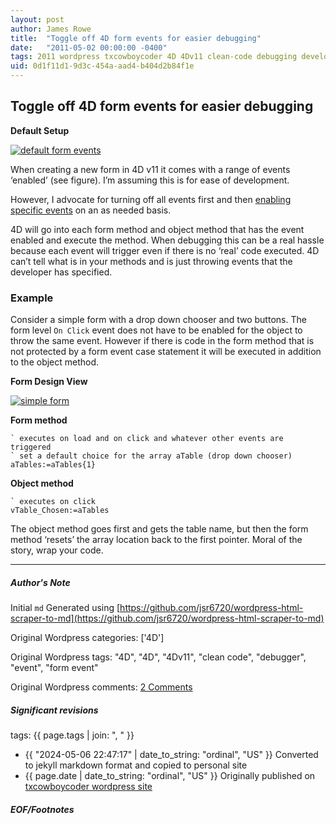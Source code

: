 ```yaml
---
layout: post
author: James Rowe
title:  "Toggle off 4D form events for easier debugging"
date:   "2011-05-02 00:00:00 -0400"
tags: 2011 wordpress txcowboycoder 4D 4Dv11 clean-code debugging developer-quality-of-life performance event-handling
uid: 0d1f11d1-9d3c-454a-aad4-b404d2b84f1e
---
```



## Toggle off 4D form events for easier debugging


**Default Setup**  

[![default form events](https://txcowboycoder.files.wordpress.com/2011/04/default_form_events.png?w=153&h=300 "default_form_events")](http://txcowboycoder.files.wordpress.com/2011/04/default_form_events.png)


When creating a new form in 4D v11 it comes with a range of events ‘enabled’ (see figure). I’m assuming this is for ease of development.


However, I advocate for turning off all events first and then [enabling specific events](http://txcowboycoder.wordpress.com/2011/04/03/encapsulate-formobject-methods-with-form-event-case-statements/ "Encapsulate form/object methods with form event case statements") on an as needed basis.


4D will go into each form method and object method that has the event enabled and execute the method. When debugging this can be a real hassle because each event will trigger even if there is no ‘real’ code executed. 4D can’t tell what is in your methods and is just throwing events that the developer has specified.


### Example


Consider a simple form with a drop down chooser and two buttons. The form level `On Click` event does not have to be enabled for the object to throw the same event. However if there is code in the form method that is not protected by a form event case statement it will be executed in addition to the object method.


**Form Design View**


[![simple form](https://txcowboycoder.files.wordpress.com/2011/04/simple_form.png?w=300&h=219 "simple_form")](http://txcowboycoder.files.wordpress.com/2011/04/simple_form.png)


**Form method**



```
` executes on load and on click and whatever other events are triggered
` set a default choice for the array aTable (drop down chooser)
aTables:=aTables{1}

```

**Object method**



```
` executes on click
vTable_Chosen:=aTables

```

The object method goes first and gets the table name, but then the form method ‘resets’ the array location back to the first pointer. Moral of the story, wrap your code.




---

##### Author's Note

Initial `md` Generated using [https://github.com/jsr6720/wordpress-html-scraper-to-md](https://github.com/jsr6720/wordpress-html-scraper-to-md)

Original Wordpress categories: ['4D']

Original Wordpress tags: "4D", "4D", "4Dv11", "clean code", "debugger", "event", "form event"

Original Wordpress comments: <a href="https://txcowboycoder.wordpress.com/2011/05/02/toggle-off-4d-form-events-for-easier-debugging/#comments">2 Comments</a>

##### Significant revisions

tags: {{ page.tags | join: ", " }} <!-- todo move this somewhere -->

- {{ "2024-05-06 22:47:17" | date_to_string: "ordinal", "US" }} Converted to jekyll markdown format and copied to personal site
- {{ page.date | date_to_string: "ordinal", "US" }} Originally published on [txcowboycoder wordpress site](https://txcowboycoder.wordpress.com/2011/05/02/toggle-off-4d-form-events-for-easier-debugging/)

##### EOF/Footnotes

